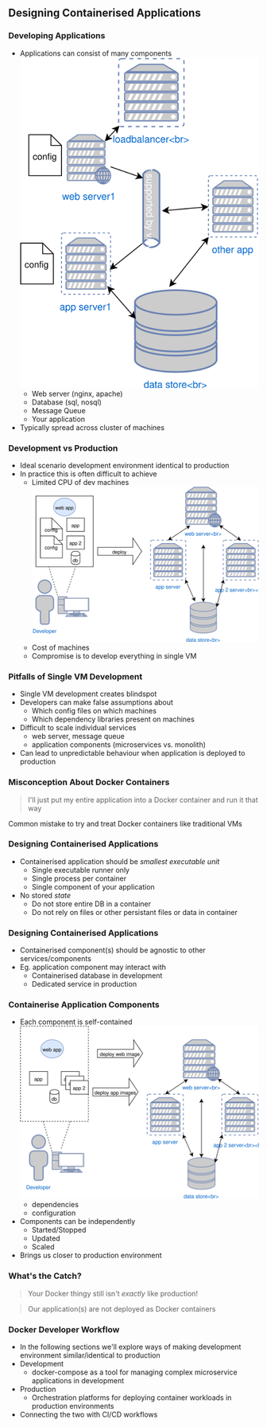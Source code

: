 ## Designing Containerised Applications


### Developing Applications
* Applications can consist of many components <!-- .element: class="fragment" data-fragment-index="0" -->  ![basic cluster](img/prod-application.svg "Simple Application") <!-- .element: class="img-right" style="width:30%;" -->
   * Web server (nginx, apache)
   * Database (sql, nosql)
   * Message Queue 
   * Your application
* <!-- .element: class="fragment" data-fragment-index="1" -->Typically spread across cluster of machines 


### Development vs Production

* Ideal scenario development environment identical to production <!-- .element: class="fragment" data-fragment-index="0" -->
* In practice this is often difficult to achieve  <!-- .element: class="fragment" data-fragment-index="1" -->
   * Limited CPU of dev machines <!-- .element: class="fragment" data-fragment-index="2" -->![dev-env](img/dev-prod-deploy.svg "Dev environment") <!-- .element: class="img-right" style="width:40%;" -->
   * Cost of machines <!-- .element: class="fragment" data-fragment-index="3" -->
   * Compromise is to develop everything in single VM <!-- .element: class="fragment" data-fragment-index="4" --> 


### Pitfalls of Single VM Development
* Single VM development creates blindspot <!-- .element: class="fragment" data-fragment-index="0" -->
* Developers can make false assumptions about <!-- .element: class="fragment" data-fragment-index="1" -->
   * Which config files on which machines <!-- .element: class="fragment" data-fragment-index="2" -->
   * Which dependency libraries present on machines <!-- .element: class="fragment" data-fragment-index="3" -->
* Difficult to scale individual services <!-- .element: class="fragment" data-fragment-index="4" -->
   * web server, message queue
   * application components (microservices vs. monolith)
* Can lead to unpredictable behaviour when application is deployed to production <!-- .element: class="fragment" data-fragment-index="5" -->



### Misconception About Docker Containers

>I'll just put my entire application into a Docker container and run it that way

Common mistake to try and treat Docker containers like traditional VMs <!-- .element: class="fragment" data-fragment-index="0" -->



### Designing Containerised Applications
* Containerised application should be <!-- .element: class="fragment" data-fragment-index="0" -->_smallest executable unit_
  * Single executable runner only <!-- .element: class="fragment" data-fragment-index="1" -->
  * Single process per container <!-- .element: class="fragment" data-fragment-index="2" -->
  * Single component of your application <!-- .element: class="fragment" data-fragment-index="3" -->
* No stored <!-- .element: class="fragment" data-fragment-index="4" -->_state_
  * Do not store entire DB in a container <!-- .element: class="fragment" data-fragment-index="5" -->
  * Do not rely on files or other persistant files or data in container <!-- .element: class="fragment" data-fragment-index="6" -->


### Designing Containerised Applications
* Containerised component(s) should be agnostic to other services/components
* Eg. application component may interact with
   * Containerised database in development
   * Dedicated service in production
    


### Containerise Application Components
* Each component is self-contained ![containerised-dev](img/containerised-dev-prod-deploy.svg "Containerised deploy") <!-- .element: class="img-right" style="width:50%;" -->
   * dependencies
   * configuration
* Components can be independently 
   * Started/Stopped
   * Updated
   * Scaled
* Brings us closer to production environment



### What's the Catch?
>Your Docker thingy still isn't <!-- .element: class="fragment" data-fragment-index="0" -->_exactly_ like production!

> Our application(s) are not deployed as Docker containers <!-- .element: class="fragment" data-fragment-index="1" -->


### Docker Developer Workflow
* In the following sections we'll explore ways of making development
  environment similar/identical to production
* Development
   * docker-compose as a tool for managing complex microservice applications in
    development
* Production
   * Orchestration platforms for deploying container workloads in production
     environments
* Connecting the two with CI/CD workflows
